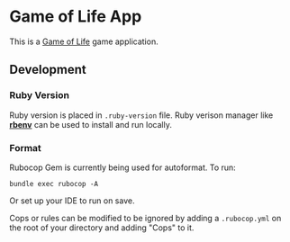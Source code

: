 # Game of Life App

This is a [Game of Life](https://en.wikipedia.org/wiki/Conway%27s_Game_of_Life) game application.

## Development

### Ruby Version

Ruby version is placed in `.ruby-version` file. Ruby verison manager like **[rbenv](https://github.com/rbenv/rbenv)** can be used to install and run locally.

### Format

Rubocop Gem is currently being used for autoformat. To run:

```bundle exec rubocop -A```

Or set up your IDE to run on save.

Cops or rules can be modified to be ignored by adding a `.rubocop.yml` on the root of your directory and adding "Cops" to it.
